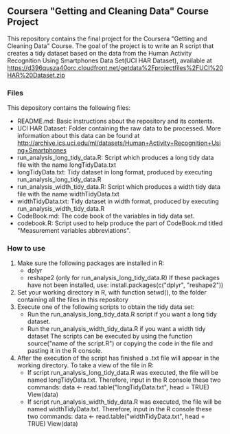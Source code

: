 ## Coursera "Getting and Cleaning Data" Course Project
This repository contains the final project for the Coursera "Getting and Cleaning Data" Course. The goal of the project is to write an R script that creates a tidy dataset based on the data from the Human Activity Recognition Using Smartphones Data Set(UCI HAR Dataset), available at https://d396qusza40orc.cloudfront.net/getdata%2Fprojectfiles%2FUCI%20HAR%20Dataset.zip

### Files
This depository contains the following files:
* README.md: Basic instructions about the repository and its contents.
* UCI HAR Dataset: Folder containing the raw data to be processed. More information about this data can be found at http://archive.ics.uci.edu/ml/datasets/Human+Activity+Recognition+Using+Smartphones
* run_analysis_long_tidy_data.R: Script which produces a long tidy data file with the name longTidyData.txt
* longTidyData.txt: Tidy dataset in long format, produced by executing run_analysis_long_tidy_data.R
* run_analysis_width_tidy_data.R: Script which produces a width tidy data file with the name widthTidyData.txt
* widthTidyData.txt: Tidy dataset in width format, produced by executing run_analysis_width_tidy_data.R
* CodeBook.md: The code book of the variables in tidy data set.
* codebook.R: Script used to help produce the part of CodeBook.md titled "Measurement variables abbreviations".

### How to use
1. Make sure the following packages are installed in R:
    * dplyr
    * reshape2 (only for run_analysis_long_tidy_data.R)
        If these packages have not been installed, use:
        install.packages(c("dplyr", "reshape2"))
2. Set your working directory in R, with function setwd(), to the folder containing all the files in this repository
3. Execute one of the following scripts to obtain the tidy data set:
    * Run the run_analysis_long_tidy_data.R script if you want a long tidy dataset.
    * Run the run_analysis_width_tidy_data.R if you want a width tidy dataset
        The scripts can be executed by using the function source("name of the script.R") or copying the code in the file and pasting it in the R console.
4. After the execution of the script has finished a .txt file will appear in the working directory. To take a view of the file in R:
    * If script run_analysis_long_tidy_data.R was executed, the file will be named longTidyData.txt. Therefore, input in the R console these two commands:
        data <- read.table("longTidyData.txt", head = TRUE)
        View(data)
    * If script run_analysis_width_tidy_data.R was executed, the file will be named widthTidyData.txt. Therefore, input in the R console these two commands:
        data <- read.table("widthTidyData.txt", head = TRUE)
        View(data)